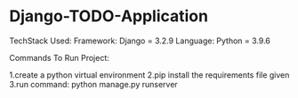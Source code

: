 # Django-TODO-Application

TechStack Used: Framework: Django = 3.2.9 Language: Python = 3.9.6 

Commands To Run Project:

  1.create a python virtual environment
  2.pip install the requirements file given
  3.run command: python manage.py runserver
